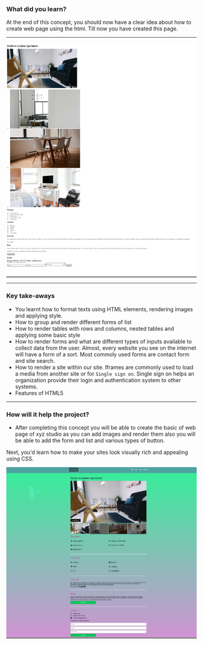 ### What did you learn?

At the end of this concept, you should now have a clear idea about how to create web page using the html. Till now you have created this page.

---

<span style='background:grey'> ![wrap_up](https://raw.githubusercontent.com/greyatom-school/the-minerva-project/master/FEWD/sprint_1/1.Basics_of_HTML/images/wrap_up.png)</span>

---

### Key take-aways

- You learnt how to format texts using HTML elements, rendering images and applying style.
- How to group and render different forms of list
- How to render tables with rows and columns, nested tables and applying some basic style
- How to render forms and what are different types of inputs available to collect data from the user. Almost, every website you see on the internet will have a form of a sort. Most commoly used forms are contact form and site search.
- How to render a site within our site. Iframes are commonly used to load a media from another site or for `Single sign on`. Single sign on helps an organization provide their login and authentication system to other systems.
- Features of HTML5

---
### How will it help the project?

- After completing this concept you will be able to create the basic of web page of xyz studio as you can add images and render them also you will be able to add the form and list and various types of button.

Next, you'd learn how to make your sites look visually rich and appealing using CSS.

<span style='background:grey'>![wrap_up](https://raw.githubusercontent.com/greyatom-school/the-minerva-project/master/FEWD/sprint_1/2.Basics_of_CSS/images/final.png)</span>


